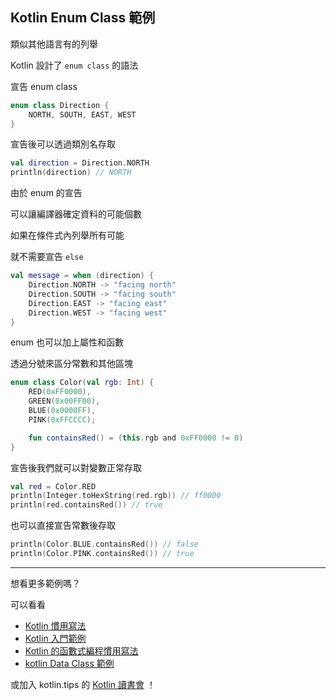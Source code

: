 ## Kotlin Enum Class 範例

類似其他語言有的列舉

Kotlin 設計了 `enum class` 的語法

宣告 enum class

```kotlin
enum class Direction {
    NORTH, SOUTH, EAST, WEST
}
```

宣告後可以透過類別名存取

```kotlin
val direction = Direction.NORTH
println(direction) // NORTH
```

由於 enum 的宣告

可以讓編譯器確定資料的可能個數

如果在條件式內列舉所有可能

就不需要宣告 `else`

```kotlin
val message = when (direction) {
	Direction.NORTH -> "facing north"
	Direction.SOUTH -> "facing south"
	Direction.EAST -> "facing east"
	Direction.WEST -> "facing west"
}
```

enum 也可以加上屬性和函數

透過分號來區分常數和其他區塊

```kotlin
enum class Color(val rgb: Int) {
    RED(0xFF0000),
    GREEN(0x00FF00),
    BLUE(0x0000FF),
    PINK(0xFFCCCC);

    fun containsRed() = (this.rgb and 0xFF0000 != 0)
}
```

宣告後我們就可以對變數正常存取

```kotlin
val red = Color.RED
println(Integer.toHexString(red.rgb)) // ff0000
println(red.containsRed()) // true
```

也可以直接宣告常數後存取

```kotlin
println(Color.BLUE.containsRed()) // false
println(Color.PINK.containsRed()) // true
```

------

想看更多範例嗎？

可以看看

- [Kotlin 慣用寫法](idioms.md)
- [Kotlin 入門範例](kotlin-syntax.md)
- [Kotlin 的函數式編程慣用寫法](kotlin-functional-programming-example.md)
- [kotlin Data Class 範例](kotlin-data-class-example.md)

或加入 kotlin.tips 的 [Kotlin 讀書會](https://tw.kotlin.tips/study-jams) ！
